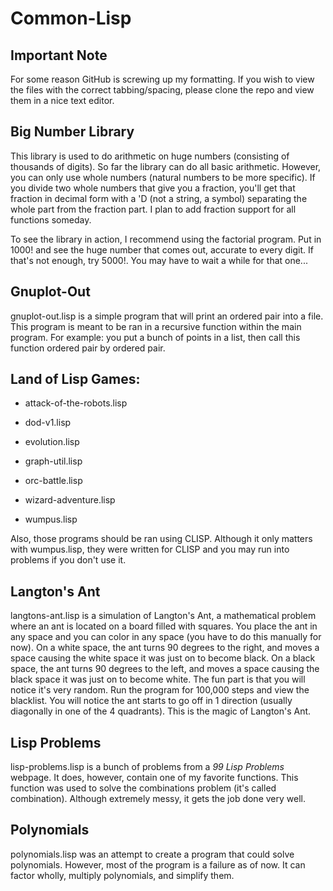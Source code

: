 # Common-Lisp

## Important Note

For some reason GitHub is screwing up my formatting. If you wish to view the
files with the correct tabbing/spacing, please clone the repo and view them in a
nice text editor.

## Big Number Library

This library is used to do arithmetic on huge numbers (consisting of thousands
of digits). So far the library can do all basic arithmetic. However, you can
only use whole numbers (natural numbers to be more specific). If you divide two
whole numbers that give you a fraction, you'll get that fraction in decimal form
with a 'D (not a string, a symbol) separating the whole part from the fraction
part. I plan to add fraction support for all functions someday.

To see the library in action, I recommend using the factorial program. Put in
1000! and see the huge number that comes out, accurate to every digit. If that's
not enough, try 5000!. You may have to wait a while for that one...

## Gnuplot-Out

gnuplot-out.lisp is a simple program that will print an ordered pair into a
file. This program is meant to be ran in a recursive function within the main
program. For example: you put a bunch of points in a list, then call this
function ordered pair by ordered pair.

## Land of Lisp Games:

* attack-of-the-robots.lisp

* dod-v1.lisp

* evolution.lisp

* graph-util.lisp

* orc-battle.lisp

* wizard-adventure.lisp

* wumpus.lisp

Also, those programs should be ran using CLISP. Although it only matters with
wumpus.lisp, they were written for CLISP and you may run into problems if you
don't use it.

## Langton's Ant

langtons-ant.lisp is a simulation of Langton's Ant, a mathematical problem where
an ant is located on a board filled with squares. You place the ant in any space
and you can color in any space (you have to do this manually for now). On a
white space, the ant turns 90 degrees to the right, and moves a space causing
the white space it was just on to become black. On a black space, the ant turns
90 degrees to the left, and moves a space causing the black space it was just on
to become white. The fun part is that you will notice it's very random. Run the
program for 100,000 steps and view the blacklist. You will notice the ant starts
to go off in 1 direction (usually diagonally in one of the 4 quadrants). This is
the magic of Langton's Ant.

## Lisp Problems

lisp-problems.lisp is a bunch of problems from a _99 Lisp Problems_ webpage. It
does, however, contain one of my favorite functions. This function was used to
solve the combinations problem (it's called combination). Although extremely
messy, it gets the job done very well.

## Polynomials

polynomials.lisp was an attempt to create a program that could solve
polynomials. However, most of the program is a failure as of now. It can factor
wholly, multiply polynomials, and simplify them.
